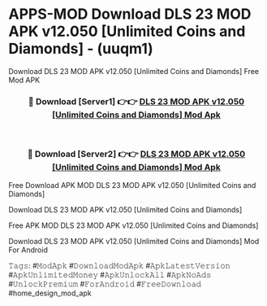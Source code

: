 # APPS-MOD Download DLS 23 MOD APK v12.050 [Unlimited Coins and Diamonds] - (uuqm1)
Download DLS 23 MOD APK v12.050 [Unlimited Coins and Diamonds] Free Mod APK

<div align="center">
<h3>🔴 Download [Server1] 👉👉 <a href="https://apk-comot.site?title=DLS_23_MOD_APK_v12.050_[Unlimited_Coins_and_Diamonds]">DLS 23 MOD APK v12.050 [Unlimited Coins and Diamonds] Mod Apk</a></h3><br>

<h3>🔴 Download [Server2] 👉👉 <a href="https://apk-comot.site?title=DLS_23_MOD_APK_v12.050_[Unlimited_Coins_and_Diamonds]">DLS 23 MOD APK v12.050 [Unlimited Coins and Diamonds] Mod Apk</a></h3>
</div>


Free Download APK MOD DLS 23 MOD APK v12.050 [Unlimited Coins and Diamonds]

Download DLS 23 MOD APK v12.050 [Unlimited Coins and Diamonds] 

Free APK MOD DLS 23 MOD APK v12.050 [Unlimited Coins and Diamonds] 

Download DLS 23 MOD APK v12.050 [Unlimited Coins and Diamonds] Mod For Android

𝚃𝚊𝚐𝚜: #𝙼𝚘𝚍𝙰𝚙𝚔 #𝙳𝚘𝚠𝚗𝚕𝚘𝚊𝚍𝙼𝚘𝚍𝙰𝚙𝚔 #𝙰𝚙𝚔𝙻𝚊𝚝𝚎𝚜𝚝𝚅𝚎𝚛𝚜𝚒𝚘𝚗 #𝙰𝚙𝚔𝚄𝚗𝚕𝚒𝚖𝚒𝚝𝚎𝚍𝙼𝚘𝚗𝚎𝚢 #𝙰𝚙𝚔𝚄𝚗𝚕𝚘𝚌𝚔𝙰𝚕𝚕 #𝙰𝚙𝚔𝙽𝚘𝙰𝚍𝚜 #𝚄𝚗𝚕𝚘𝚌𝚔𝙿𝚛𝚎𝚖𝚒𝚞𝚖 #𝙵𝚘𝚛𝙰𝚗𝚍𝚛𝚘𝚒𝚍 #𝙵𝚛𝚎𝚎𝙳𝚘𝚠𝚗𝚕𝚘𝚊𝚍 #home_design_mod_apk